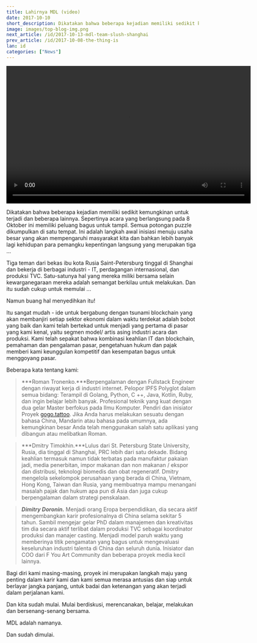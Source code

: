 ```yaml
---
title: Lahirnya MDL (video)
date: 2017-10-10
short_description: Dikatakan bahwa beberapa kejadian memiliki sedikit kemungkinan untuk terjadi dan beberapa lainnya.
image: images/top-blog-img.png
next_article: /id/2017-10-13-mdl-team-slush-shanghai
prev_article: /id/2017-10-08-the-thing-is
lan: id
categories: ["News"]
---
```


<video width="640" height="360" controls>
  <source src="https://ipfs.io/ipfs/QmeqKazV19qNmysr6yfuxmVujN2wq6fzJqZUZhqSSCRo46" type="video/mp4">
Your browser does not support the video tag.
</video>

Dikatakan bahwa beberapa kejadian memiliki sedikit kemungkinan untuk terjadi dan beberapa lainnya. Sepertinya acara yang berlangsung pada 8 Oktober ini memiliki peluang bagus untuk tampil. Semua potongan puzzle dikumpulkan di satu tempat. Ini adalah langkah awal inisiasi menuju usaha besar yang akan mempengaruhi masyarakat kita dan bahkan lebih banyak lagi kehidupan para pemangku kepentingan langsung yang merupakan tiga ...

Tiga teman dari bekas ibu kota Rusia Saint-Petersburg tinggal di Shanghai dan bekerja di berbagai industri - IT, perdagangan internasional, dan produksi TVC. Satu-satunya hal yang mereka miliki bersama selain kewarganegaraan mereka adalah semangat berkilau untuk melakukan. Dan itu sudah cukup untuk memulai ...

Namun buang hal menyedihkan itu!

Itu sangat mudah - ide untuk bergabung dengan tsunami blockchain yang akan membanjiri setiap sektor ekonomi dalam waktu terdekat adalah bobot yang baik dan kami telah bertekad untuk menjadi yang pertama di pasar yang kami kenal, yaitu segmen model/ artis asing industri acara dan produksi. Kami telah sepakat bahwa kombinasi keahlian IT dan blockchain, pemahaman dan pengalaman pasar, pengetahuan hukum dan pajak memberi kami keunggulan kompetitif dan kesempatan bagus untuk menggoyang pasar.

Beberapa kata tentang kami:

> ***Roman Tronenko.***Berpengalaman dengan Fullstack Engineer dengan riwayat kerja di industri internet. Pelopor IPFS Polyglot dalam semua bidang: Terampil di Golang, Python, C ++, Java, Kotlin, Ruby, dan ingin belajar lebih banyak. Profesional teknik yang kuat dengan dua gelar Master berfokus pada Ilmu Komputer. Pendiri dan inisiator Proyek [gogo.tattoo](http://gogo.tattoo). Jika Anda harus melakukan sesuatu dengan bahasa China, Mandarin atau bahasa pada umumnya, ada kemungkinan besar Anda telah menggunakan salah satu aplikasi yang dibangun atau melibatkan Roman.

> ***Dmitry Timokhin.***Lulus dari St. Petersburg State University, Rusia, dia tinggal di Shanghai, PRC lebih dari satu dekade. Bidang keahlian termasuk namun tidak terbatas pada manufaktur pakaian jadi, media penerbitan, impor makanan dan non makanan / ekspor dan distribusi, teknologi biomedis dan obat regeneratif. Dmitry mengelola sekelompok perusahaan yang berada di China, Vietnam, Hong Kong, Taiwan dan Rusia, yang membuatnya mampu menangani masalah pajak dan hukum apa pun di Asia dan juga cukup berpengalaman dalam strategi penskalaan.

> ***Dimitry Doronin.*** Menjadi orang Eropa berpendidikan, dia secara aktif mengembangkan karir profesionalnya di China selama sekitar 5 tahun. Sambil mengejar gelar PhD dalam manajemen dan kreativitas tim dia secara aktif terlibat dalam produksi TVC sebagai koordinator produksi dan manajer casting. Menjadi model paruh waktu yang memberinya titik pengamatan yang bagus untuk mengevaluasi keseluruhan industri talenta di China dan seluruh dunia. Inisiator dan COO dari F You Art Community dan beberapa proyek media kecil lainnya.

Bagi diri kami masing-masing, proyek ini merupakan langkah maju yang penting dalam karir kami dan kami semua merasa antusias dan siap untuk berlayar jangka panjang, untuk badai dan ketenangan yang akan terjadi dalam perjalanan kami.

Dan kita sudah mulai. Mulai berdiskusi, merencanakan, belajar, melakukan dan bersenang-senang bersama.

MDL adalah namanya.

Dan sudah dimulai.
